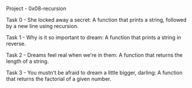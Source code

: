 Project - 0x08-recursion

Task 0 - She locked away a secret: A function that prints a string, followed by a new line using recursion.

Task 1 - Why is it so important to dream: A function that prints a string in reverse.

Task 2 - Dreams feel real when we're in them: A function that returns the length of a string.

Task 3 - You mustn't be afraid to dream a little bigger, darling: A function that returns the factorial of a given number.
